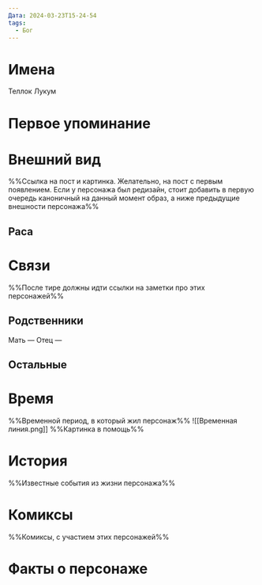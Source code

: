 ```yaml
---
Дата: 2024-03-23T15-24-54
tags:
  - Бог
---
```

# Имена
Теллок
Лукум
# Первое упоминание

# Внешний вид
%%Ссылка на пост и картинка. Желательно, на пост с первым появлением. Если у персонажа был редизайн, стоит добавить в первую очередь каноничный на данный момент образ, а ниже предыдущие внешности персонажа%%
## Раса
# Связи
%%После тире должны идти ссылки на заметки про этих персонажей%%
## Родственники
Мать —
Отец — 
## Остальные 
# Время
%%Временной период, в который жил персонаж%%
![[Временная линия.png]]
%%Картинка в помощь%%
# История
%%Известные события из жизни персонажа%%
# Комиксы
%%Комиксы, с участием этих персонажей%%
# Факты о персонаже